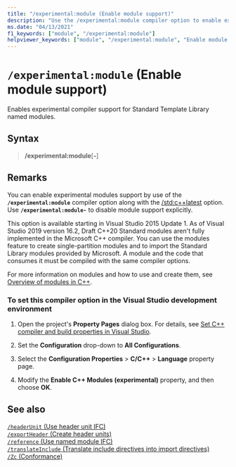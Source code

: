 ```yaml
---
title: "/experimental:module (Enable module support)"
description: "Use the /experimental:module compiler option to enable experimental compiler support for named modules."
ms.date: "04/13/2021"
f1_keywords: ["module", "/experimental:module"]
helpviewer_keywords: ["module", "/experimental:module", "Enable module support"]
---
```

# `/experimental:module` (Enable module support)

Enables experimental compiler support for Standard Template Library named modules.

## Syntax

> **/experimental:module**[**-**]

## Remarks

You can enable experimental modules support by use of the **`/experimental:module`** compiler option along with the [/std:c++latest](std-specify-language-standard-version.md) option. Use **`/experimental:module-`** to disable module support explicitly.

This option is available starting in Visual Studio 2015 Update 1. As of Visual Studio 2019 version 16.2, Draft C++20 Standard modules aren't fully implemented in the Microsoft C++ compiler. You can use the modules feature to create single-partition modules and to import the Standard Library modules provided by Microsoft. A module and the code that consumes it must be compiled with the same compiler options.

For more information on modules and how to use and create them, see [Overview of modules in C++](../../cpp/modules-cpp.md).

### To set this compiler option in the Visual Studio development environment

1. Open the project's **Property Pages** dialog box. For details, see [Set C++ compiler and build properties in Visual Studio](../working-with-project-properties.md).

1. Set the **Configuration** drop-down to **All Configurations**.

1. Select the **Configuration Properties** > **C/C++** > **Language** property page.

1. Modify the **Enable C++ Modules (experimental)** property, and then choose **OK**.

## See also

[`/headerUnit` (Use header unit IFC)](headerunit.md)\
[`/exportHeader` (Create header units)](module-exportheader.md)\
[`/reference` (Use named module IFC)](module-reference.md)\
[`/translateInclude` (Translate include directives into import directives)](translateinclude.md)\
[`/Zc` (Conformance)](zc-conformance.md)
